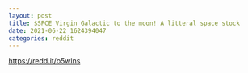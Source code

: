 ```yaml
--- 
layout: post 
title: $SPCE Virgin Galactic to the moon! A litteral space stock 
date: 2021-06-22 1624394047 
categories: reddit 
--- 
```

https://redd.it/o5wlns